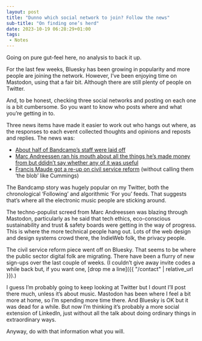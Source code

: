 ```yaml
---
layout: post
title: "Dunno which social network to join? Follow the news"
sub-title: "On finding one’s herd"
date: 2023-10-19 06:28:29+01:00
tags:
 - Notes
---
```


Going on pure gut-feel here, no analysis to back it up. 

For the last few weeks, Bluesky has been growing in popularity and more people are joining the network. However, I’ve been enjoying time on Mastodon, using that a fair bit. Although there are still plenty of people on Twitter. 

And, to be honest, checking three social networks and posting on each one is a bit cumbersome. So you want to know who posts where and what you’re getting in to.

Three news items have made it easier to work out who hangs out where, as the responses to each event collected thoughts and opinions and reposts and replies. The news was:

- [About half of Bandcamp’s staff were laid off](https://twitter.com/modernistwitch/status/1713962311579234428)
- [Marc Andreessen ran his mouth about all the things he’s made money from but ddidn’t say whether any of it was useful](https://a16z.com/the-techno-optimist-manifesto/)
- [Francis Maude got a re-up on civil service reform](https://www.instituteforgovernment.org.uk/comment/francis-maudes-review-whitehall) (without calling them ‘the blob’ like Cummings)

The Bandcamp story was hugely popular on my Twitter, both the chronological ‘Following’ and algorithmic ‘For you’ feeds. That suggests that’s where all the electronic music people are sticking around. 

The techno-populist screed from Marc Andreessen was blazing through Mastodon, particularly as he said that tech ethics, eco-conscious sustainability and trust & safety boards were getting in the way of progress. This is where the more technical people hang out. Lots of the web design and design systems crowd there, the IndieWeb folk, the privacy people.

The civil service reform piece went off on Bluesky. That seems to be where the public sector digital folk are migrating. There have been a flurry of new sign-ups over the last couple of weeks. (I couldn’t give away invite codes a while back but, if you want one, [drop me a line]({{ "/contact" | relative_url }}).)

I guess I’m probably going to keep looking at Twitter but I dount I’ll post there much, unless it’s about music. Mastodon has been where I feel a bit more at home, so I’m spending more time there. And Bluesky is OK but it was dead for a while. But now I’m thinking it’s probably a more social extension of LinkedIn, just without all the talk about doing ordinary things in extraordinary ways. 

Anyway, do with that information what you will.